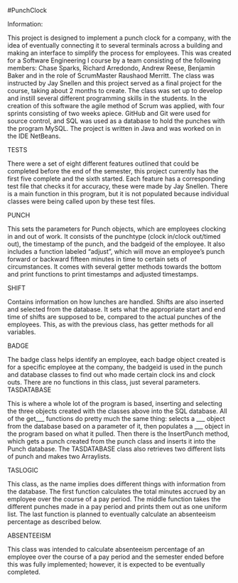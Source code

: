 #PunchClock

Information:

This project is designed to implement a punch clock for a company, with the idea of eventually connecting it to several terminals across a building and making an interface to simplify the process for employees. This was created for a Software Engineering I course by a team consisting of the following members: Chase Sparks, Richard Arredondo, Andrew Reese, Benjamin Baker and in the role of ScrumMaster Raushaod Merritt. The class was instructed by Jay Snellen and this project served as a final project for the course, taking about 2 months to create. The class was set up to develop and instill several different programming skills in the students. In the creation of this software the agile method of Scrum was applied, with four sprints consisting of two weeks apiece. GitHub and Git were used for source control, and SQL was used as a database to hold the punches with the program MySQL. The project is written in Java and was worked on in the IDE NetBeans.

TESTS

There were a set of eight different features outlined that could be completed before the end of the semester, this project currently has the first five complete and the sixth started. Each feature has a corresponding test file that checks it for accuracy, these were made by Jay Snellen. There is a main function in this program, but it is not populated because individual classes were being called upon by these test files.

PUNCH

This sets the parameters for Punch objects, which are employees clocking in and out of work. It consists of the punchtype (clock in/clock out/timed out), the timestamp of the punch, and the badgeid of the employee. It also includes a function labeled “adjust”, which will move an employee’s punch forward or backward fifteen minutes in time to certain sets of circumstances. It comes with several getter methods towards the bottom and print functions to print timestamps and adjusted timestamps.

SHIFT

Contains information on how lunches are handled. Shifts are also inserted and selected from the database. It sets what the appropriate start and end time of shifts are supposed to be, compared to the actual punches of the employees. This, as with the previous class, has getter methods for all variables.
  
BADGE

The badge class helps identify an employee, each badge object created is for a specific employee at the company, the badgeid is used in the punch and database classes to find out who made certain clock ins and clock outs. There are no functions in this class, just several parameters.
TASDATABASE

This is where a whole lot of the program is based, inserting and selecting the three objects created with the classes above into the SQL database. All of the get___ functions do pretty much the same thing: selects a ___ object from the database based on a parameter of it, then populates a ___ object in the program based on what it pulled. Then there is the InsertPunch method, which gets a punch created from the punch class and inserts it into the Punch database. The TASDATABASE class also retrieves two different lists of punch and makes two Arraylists.

TASLOGIC

This class, as the name implies does different things with information from the database. The first function calculates the total minutes accrued by an employee over the course of a pay period. The middle function takes the different punches made in a pay period and prints them out as one uniform list. The last function is planned to eventually calculate an absenteeism percentage as described below.

ABSENTEEISM

This class was intended to calculate absenteeism percentage of an employee over the course of a pay period and the semester ended before this was fully implemented; however, it is expected to be eventually completed.
